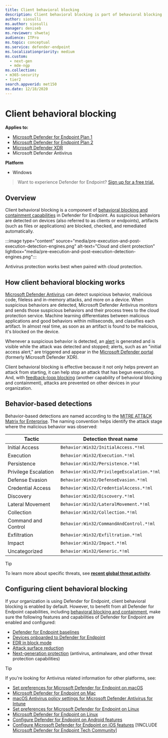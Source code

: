 ```yaml
---
title: Client behavioral blocking
description: Client behavioral blocking is part of behavioral blocking and containment capabilities at Microsoft Defender for Endpoint
author: siosulli
ms.author: siosulli
manager: deniseb
ms.reviewer: shwetaj
audience: ITPro
ms.topic: conceptual
ms.service: defender-endpoint
ms.localizationpriority: medium
ms.custom:
  - next-gen
  - mde-ngp
ms.collection: 
- m365-security
- tier2
search.appverid: met150
ms.date: 12/18/2020
---
```


# Client behavioral blocking

**Applies to:**

- [Microsoft Defender for Endpoint Plan 1](https://go.microsoft.com/fwlink/p/?linkid=2154037)
- [Microsoft Defender for Endpoint Plan 2](https://go.microsoft.com/fwlink/p/?linkid=2154037)
- [Microsoft Defender XDR](https://go.microsoft.com/fwlink/?linkid=2118804)
- Microsoft Defender Antivirus

**Platform**
- Windows

> Want to experience Defender for Endpoint? [Sign up for a free trial.](https://signup.microsoft.com/create-account/signup?products=7f379fee-c4f9-4278-b0a1-e4c8c2fcdf7e&ru=https://aka.ms/MDEp2OpenTrial?ocid=docs-wdatp-assignaccess-abovefoldlink)

## Overview

Client behavioral blocking is a component of [behavioral blocking and containment capabilities](behavioral-blocking-containment.md) in Defender for Endpoint. As suspicious behaviors are detected on devices (also referred to as clients or endpoints), artifacts (such as files or applications) are blocked, checked, and remediated automatically.

:::image type="content" source="media/pre-execution-and-post-execution-detection-engines.png" alt-text="Cloud and client protection" lightbox="media/pre-execution-and-post-execution-detection-engines.png":::

Antivirus protection works best when paired with cloud protection.

## How client behavioral blocking works

[Microsoft Defender Antivirus](microsoft-defender-antivirus-in-windows-10.md) can detect suspicious behavior, malicious code, fileless and in-memory attacks, and more on a device. When suspicious behaviors are detected, Microsoft Defender Antivirus monitors and sends those suspicious behaviors and their process trees to the cloud protection service. Machine learning differentiates between malicious applications and good behaviors within milliseconds, and classifies each artifact. In almost real time, as soon as an artifact is found to be malicious, it's blocked on the device.

Whenever a suspicious behavior is detected, an [alert](alerts-queue.md) is generated and is visible while the attack was detected and stopped; alerts, such as an "initial access alert," are triggered and appear in the [Microsoft Defender portal](/microsoft-365/security/defender/microsoft-365-defender) (formerly Microsoft Defender XDR).

Client behavioral blocking is effective because it not only helps prevent an attack from starting, it can help stop an attack that has begun executing. And, with [feedback-loop blocking](feedback-loop-blocking.md) (another capability of behavioral blocking and containment), attacks are prevented on other devices in your organization.

## Behavior-based detections

Behavior-based detections are named according to the [MITRE ATT&CK Matrix for Enterprise](https://attack.mitre.org/matrices/enterprise). The naming convention helps identify the attack stage where the malicious behavior was observed:

|Tactic|Detection threat name|
|---|---|
|Initial Access|`Behavior:Win32/InitialAccess.*!ml`|
|Execution|`Behavior:Win32/Execution.*!ml`|
|Persistence|`Behavior:Win32/Persistence.*!ml`|
|Privilege Escalation|`Behavior:Win32/PrivilegeEscalation.*!ml`|
|Defense Evasion|`Behavior:Win32/DefenseEvasion.*!ml`|
|Credential Access|`Behavior:Win32/CredentialAccess.*!ml`|
|Discovery|`Behavior:Win32/Discovery.*!ml`|
|Lateral Movement|`Behavior:Win32/LateralMovement.*!ml`|
|Collection|`Behavior:Win32/Collection.*!ml`|
|Command and Control|`Behavior:Win32/CommandAndControl.*!ml`|
|Exfiltration|`Behavior:Win32/Exfiltration.*!ml`|
|Impact|`Behavior:Win32/Impact.*!ml`|
|Uncategorized|`Behavior:Win32/Generic.*!ml`|

> [!TIP]
> To learn more about specific threats, see **[recent global threat activity](https://www.microsoft.com/wdsi/threats)**.

## Configuring client behavioral blocking

If your organization is using Defender for Endpoint, client behavioral blocking is enabled by default. However, to benefit from all Defender for Endpoint capabilities, including [behavioral blocking and containment](behavioral-blocking-containment.md), make sure the following features and capabilities of Defender for Endpoint are enabled and configured:

- [Defender for Endpoint baselines](configure-machines-security-baseline.md)
- [Devices onboarded to Defender for Endpoint](onboard-configure.md)
- [EDR in block mode](edr-in-block-mode.md)
- [Attack surface reduction](attack-surface-reduction.md)
- [Next-generation protection](configure-microsoft-defender-antivirus-features.md) (antivirus, antimalware, and other threat protection capabilities)

> [!TIP]
> If you're looking for Antivirus related information for other platforms, see:
> - [Set preferences for Microsoft Defender for Endpoint on macOS](mac-preferences.md)
> - [Microsoft Defender for Endpoint on Mac](microsoft-defender-endpoint-mac.md)
> - [macOS Antivirus policy settings for Microsoft Defender Antivirus for Intune](/mem/intune/protect/antivirus-microsoft-defender-settings-macos)
> - [Set preferences for Microsoft Defender for Endpoint on Linux](linux-preferences.md)
> - [Microsoft Defender for Endpoint on Linux](microsoft-defender-endpoint-linux.md)
> - [Configure Defender for Endpoint on Android features](android-configure.md)
> - [Configure Microsoft Defender for Endpoint on iOS features](ios-configure-features.md)
[!INCLUDE [Microsoft Defender for Endpoint Tech Community](../../includes/defender-mde-techcommunity.md)]
